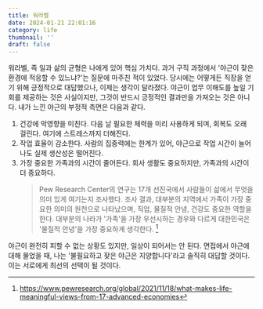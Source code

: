 ```yaml
---
title: 워라벨
date: 2024-01-21 22:01:16
category: life
thumbnail: ''
draft: false
---
```


워라벨, 즉 일과 삶의 균형은 나에게 있어 핵심 가치다. 과거 구직 과정에서 '야근이 잦은 환경에 적응할 수 있느냐?'는 질문에 마주친 적이 있었다. 당시에는 어떻게든 직장을 얻기 위해 긍정적으로 대답했으나, 이제는 생각이 달라졌다. 야근이 업무 이해도를 높일 기회를 제공하는 것은 사실이지만, 그것이 반드시 긍정적인 결과만을 가져오는 것은 아니다. 내가 느낀 야근의 부정적 측면은 다음과 같다.

1. 건강에 악영향을 미친다. 다음 날 필요한 체력을 미리 사용하게 되며, 회복도 오래 걸린다. 여기에 스트레스까지 더해진다.
2. 작업 효율이 감소한다. 사람의 집중력에는 한계가 있어, 야근으로 작업 시간이 늘어나도 실제 생산성은 떨어진다.
3. 가장 중요한 가족과의 시간이 줄어든다. 회사 생활도 중요하지만, 가족과의 시간이 더 중요하다.
   > Pew Research Center의 연구는 17개 선진국에서 사람들이 삶에서 무엇을 의미 있게 여기는지 조사했다. 조사 결과, 대부분의 지역에서 가족이 가장 중요한 의미의 원천으로 나타났으며, 직업, 물질적 안녕, 건강도 중요한 역할을 한다. 대부분의 나라가 '가족'을 가장 우선시하는 경우와 다르게 대한민국은 '물질적 안녕'을 가장 중요하게 생각한다. [^1]

야근이 완전히 피할 수 없는 상황도 있지만, 일상이 되어서는 안 된다. 면접에서 야근에 대해 물었을 때, 나는 '불필요하고 잦은 야근은 지양합니다'라고 솔직히 대답할 것이다. 이는 서로에게 최선의 선택이 될 것이다.

[^1]: https://www.pewresearch.org/global/2021/11/18/what-makes-life-meaningful-views-from-17-advanced-economies
